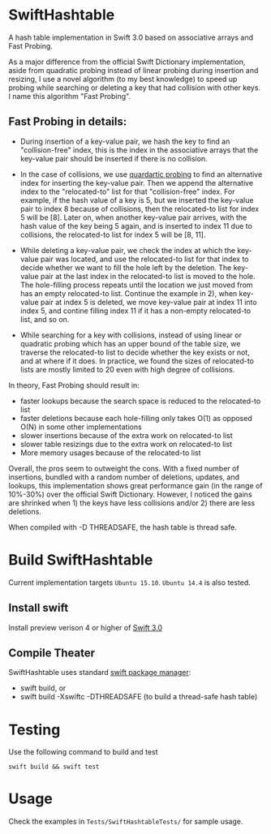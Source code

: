 # SwiftHashtable

A hash table implementation in Swift 3.0 based on associative arrays and Fast Probing.

As a major difference from the official Swift Dictionary implementation, aside 
from quadratic probing instead of linear probing during insertion and resizing, 
I use a novel algorithm (to my best knowledge) to speed up probing while searching 
or deleting a key that had collision with other keys. I name this algorithm "Fast Probing". 

## Fast Probing in details:

* During insertion of a key-value pair, we hash the key to find an "collision-free" index, 
this is the index in the associative arrays that the key-value pair should be inserted if 
there is no collision.

* In the case of collisions, we use [quardartic probing](https://en.wikipedia.org/wiki/Quadratic_probing) 
to find an alternative index for inserting the key-value pair. Then we append the alternative index to
the "relocated-to" list for that "collision-free" index. For example, if the hash value of a key is 5, 
but we inserted the key-value pair to index 8 because of collisions, then the relocated-to list for index
5 will be [8]. Later on, when another key-value pair arrives, with the hash value of the key being 5 again,
and is inserted to index 11 due to collisions, the relocated-to list for index 5 will be [8, 11].

* While deleting a key-value pair, we check the index at which the key-value pair was located, and use the
relocated-to list for that index to decide whether we want to fill the hole left by the deletion. The key-value
pair at the last index in the relocated-to list is moved to the hole. The hole-filling process repeats
until the location we just moved from has an empty relocated-to list. Continue the example in 2), when key-value
pair at index 5 is deleted, we move key-value pair at index 11 into index 5, and contine filling index 11 if
it has a non-empty relocated-to list, and so on.

* While searching for a key with collisions, instead of using linear or quadratic probing which has an upper 
bound of the table size, we traverse the relocated-to list to decide whether the key exists or not, and at where 
if it does. In practice, we found the sizes of relocated-to lists are mostly limited to 20 even with high 
degree of collisions.

In theory, Fast Probing should result in:
* faster lookups because the search space is reduced to the relocated-to list
* faster deletions because each hole-filling only takes O(1) as opposed O(N) in some other implementations
* slower insertions because of the extra work on relocated-to list
* slower table resizings due to the extra work on relocated-to list 
* More memory usages because of the relocated-to list

Overall, the pros seem to outweight the cons. With a fixed number of insertions,
bundled with a random number of deletions, updates, and lookups, this implementation 
shows great performance gain (in the range of 10%-30%) over the official Swift Dictionary. 
However, I noticed the gains are shrinked when 1) the keys have less collisions and/or 
2) there are less deletions.

When compiled with -D THREADSAFE, the hash table is thread safe.

# Build SwiftHashtable #

Current implementation targets `Ubuntu 15.10`. `Ubuntu 14.4` is also tested.

## Install **swift** 

Install preview verison 4 or higher of [Swift 3.0]("https://swift.org/download/#previews")


## Compile Theater

SwiftHashtable uses standard [swift package manager]("https://github.com/apple/swift-package-manager"):

*	 swift build, or
*    swift build -Xswiftc -DTHREADSAFE (to build a thread-safe hash table)

# Testing #

Use the following command to build and test

	swift build && swift test

# Usage #

Check the examples in `Tests/SwiftHashtableTests/` for sample usage.

